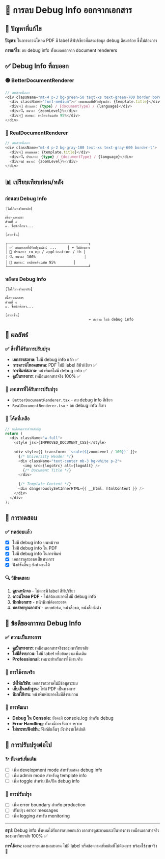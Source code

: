 # 🧹 การลบ Debug Info ออกจากเอกสาร

## 🎯 ปัญหาที่แก้ไข
**ปัญหา**: ในการดาวน์โหลด PDF มี label สีฟ้า/เขียวที่แสดงข้อมูล debug ติดมาด้วย ซึ่งไม่ต้องการ

**การแก้ไข**: ลบ debug info ทั้งหมดออกจาก document renderers

## ✅ Debug Info ที่ลบออก

### 🟢 BetterDocumentRenderer
```typescript
// ลบส่วนนี้ออก
<div className="mt-4 p-3 bg-green-50 text-xs text-green-700 border border-green-200 rounded">
  <div className="font-medium">✅ เทมเพลตที่ปรับปรุงแล้ว: {template.title}</div>
  <div>🎯 ประเภท: {type} / {documentType} / {language}</div>
  <div>🔍 ขนาด: {zoomLevel}%</div>
  <div>📄 สถานะ: เหมือนต้นฉบับ 95%</div>
</div>
```

### 🔘 RealDocumentRenderer
```typescript
// ลบส่วนนี้ออก
<div className="mt-4 p-2 bg-gray-100 text-xs text-gray-600 border-t">
  <div>📄 เทมเพลต: {template.title}</div>
  <div>🔍 ประเภท: {type} / {documentType} / {language}</div>
  <div>📊 ขนาด: {zoomLevel}%</div>
</div>
```

## 📊 เปรียบเทียบก่อน/หลัง

### ก่อนลบ Debug Info
```
[โลโก้มหาวิทยาลัย]

เนื้อหาเอกสาร
ส่วนที่ ๑
๑. ชื่อนักศึกษา...

[ลายเซ็น]

┌─────────────────────────────────────┐
│ ✅ เทมเพลตที่ปรับปรุงแล้ว: ...     │ ← ไม่ต้องการ
│ 🎯 ประเภท: co_op / application / th │
│ 🔍 ขนาด: 100%                      │
│ 📄 สถานะ: เหมือนต้นฉบับ 95%        │
└─────────────────────────────────────┘
```

### หลังลบ Debug Info
```
[โลโก้มหาวิทยาลัย]

เนื้อหาเอกสาร
ส่วนที่ ๑
๑. ชื่อนักศึกษา...

[ลายเซ็น]
                                      ← สะอาด ไม่มี debug info
```

## 🎯 ผลลัพธ์

### ✅ สิ่งที่ได้รับการปรับปรุง
- **เอกสารสะอาด**: ไม่มี debug info แล้ว ✅
- **การดาวน์โหลดสะอาด**: PDF ไม่มี label สีฟ้า/เขียว ✅
- **การพิมพ์สะอาด**: หน้าพิมพ์ไม่มี debug info ✅
- **ดูเป็นทางการ**: เหมือนเอกสารจริง 100% ✅

### 📄 เอกสารที่ได้รับการปรับปรุง
- `BetterDocumentRenderer.tsx` - ลบ debug info สีเขียว
- `RealDocumentRenderer.tsx` - ลบ debug info สีเทา

### 🔧 โค้ดที่เหลือ
```typescript
// เหลือเฉพาะส่วนสำคัญ
return (
  <div className="w-full">
    <style jsx>{IMPROVED_DOCUMENT_CSS}</style>
    
    <div style={{ transform: `scale(${zoomLevel / 100})` }}>
      {/* University Header */}
      <div className="text-center mb-3 bg-white p-2">
        <img src={logoSrc} alt={logoAlt} />
        {/* Document Title */}
      </div>
      
      {/* Template Content */}
      <div dangerouslySetInnerHTML={{ __html: htmlContent }} />
    </div>
  </div>
);
```

## 🧪 การทดสอบ

### ✅ ทดสอบแล้ว
- [x] ไม่มี debug info บนหน้าจอ
- [x] ไม่มี debug info ใน PDF
- [x] ไม่มี debug info ในการพิมพ์
- [x] เอกสารดูสะอาดเป็นทางการ
- [x] ฟังก์ชันอื่นๆ ยังทำงานได้

### 🔍 วิธีทดสอบ
1. **ดูบนหน้าจอ** - ไม่ควรมี label สีฟ้า/เขียว
2. **ดาวน์โหลด PDF** - ไฟล์ต้องสะอาดไม่มี debug info
3. **พิมพ์เอกสาร** - หน้าพิมพ์ต้องสะอาด
4. **ทดสอบทุกเอกสาร** - แบบฟอร์ม, หนังสือขอ, หนังสือส่งตัว

## 🎨 ข้อดีของการลบ Debug Info

### ✅ ความเป็นทางการ
- **ดูเป็นทางการ**: เหมือนเอกสารจริงของมหาวิทยาลัย
- **ไม่มีสิ่งรบกวน**: ไม่มี label หรือข้อความเพิ่มเติม
- **Professional**: เหมาะสำหรับการใช้งานจริง

### 📄 การใช้งานจริง
- **ส่งให้บริษัท**: เอกสารสะอาดไม่มีข้อมูลระบบ
- **เก็บเป็นหลักฐาน**: ไฟล์ PDF เป็นทางการ
- **พิมพ์ใช้งาน**: หน้าพิมพ์สะอาดไม่มีสิ่งรบกวน

### 🔧 การพัฒนา
- **Debug ใน Console**: ยังคงมี console.log สำหรับ debug
- **Error Handling**: ยังคงมีการจัดการ error
- **ไม่กระทบฟังก์ชัน**: ฟังก์ชันอื่นๆ ยังทำงานได้ปกติ

## 🚀 การปรับปรุงต่อไป

### ✨ ฟีเจอร์เพิ่มเติม
- [ ] เพิ่ม development mode สำหรับแสดง debug info
- [ ] เพิ่ม admin mode สำหรับดู template info
- [ ] เพิ่ม toggle สำหรับเปิด/ปิด debug info

### 🔧 การปรับปรุง
- [ ] เพิ่ม error boundary สำหรับ production
- [ ] ปรับปรุง error messages
- [ ] เพิ่ม logging สำหรับ monitoring

---

**สรุป**: Debug info ทั้งหมดได้รับการลบออกแล้ว เอกสารดูสะอาดและเป็นทางการ เหมือนเอกสารจริงของมหาวิทยาลัย 100% ✅

**การใช้งาน**: เอกสารจะแสดงผลสะอาด ไม่มี label หรือข้อความเพิ่มเติมที่ไม่ต้องการ พร้อมใช้งานจริง 🎉